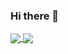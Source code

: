 ### Hi there 👋

<!--
**ikennaOj/ikennaOj** is a ✨ _special_ ✨ repository because its `README.md` (this file) appears on your GitHub profile.

Here are some ideas to get you started:

- 🔭 I’m currently working on ...
- 🌱 I’m currently learning ...
- 👯 I’m looking to collaborate on ...
- 🤔 I’m looking for help with ...
- 💬 Ask me about ...
- 📫 How to reach me: ...
- 😄 Pronouns: ...
- ⚡ Fun fact: ...
-->
<a href="https://github.com/ikennaOj">
  <img align="center" src="https://github-readme-stats.vercel.app/api?username=ikennaOj&count_private=true&show_icons=true&theme=monokai" />
</a>

<a href="https://github.com/ikennaOj/github-readme-stats">
  <img align="center" src="https://github-readme-stats.vercel.app/api/top-langs/?username=ikennaOj&layout=compact&theme=monokai" />
</a>
